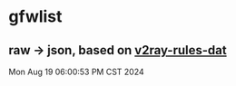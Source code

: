 # gfwlist
## raw -> json, based on [v2ray-rules-dat](https://github.com/Loyalsoldier/v2ray-rules-dat)
Mon Aug 19 06:00:53 PM CST 2024

